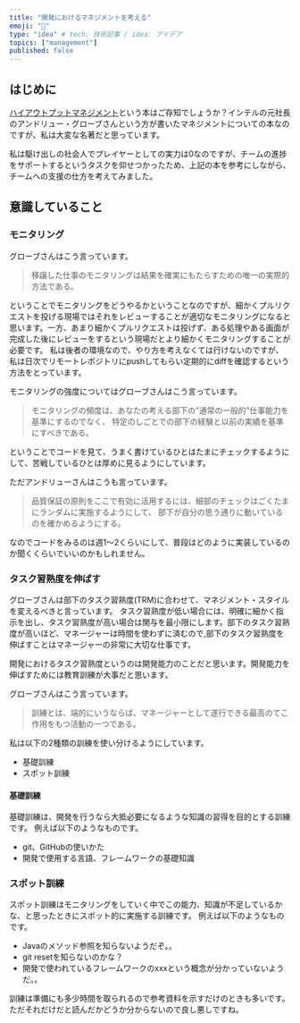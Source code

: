 ```yaml
---
title: "開発におけるマネジメントを考える"
emoji: "🔖"
type: "idea" # tech: 技術記事 / idea: アイデア
topics: ["management"]
published: false
---
```


## はじめに
[ハイアウトプットマネジメント](https://www.amazon.co.jp/dp/B01MU055XH)という本はご存知でしょうか？インテルの元社長のアンドリュー・グローブさんという方が書いたマネジメントについての本なのですが、私は大変な名著だと思っています。

私は駆け出しの社会人でプレイヤーとしての実力は0なのですが、チームの進捗をサポートするというタスクを仰せつかったため、上記の本を参考にしながら、チームへの支援の仕方を考えてみました。

## 意識していること

### モニタリング
グローブさんはこう言っています。

> 移譲した仕事のモニタリングは結果を確実にもたらすための唯一の実際的方法である。

ということでモニタリングをどうやるかということなのですが、細かくプルリクエストを投げる現場ではそれをレビューすることが適切なモニタリングになると思います。一方、あまり細かくプルリクエストは投げず、ある処理やある画面が完成した後にレビューをするという現場だとより細かくモニタリングすることが必要です。
私は後者の環境なので、やり方を考えなくては行けないのですが、私は日次でリモートレポジトリにpushしてもらい定期的にdiffを確認するという方法をとっています。

モニタリングの強度についてはグローブさんはこう言っています。

> モニタリングの頻度は、あなたの考える部下の"通常の一般的"仕事能力を基準にするのでなく、
> 特定のしごとでの部下の経験と以前の実績を基準にすべきである。

ということでコードを見て、うまく書けているひとはたまにチェックするようにして、苦戦しているひとは厚めに見るようにしています。

ただアンドリューさんはこうも言っています。

> 品質保証の原則をここで有効に活用するには、細部のチェックはごくたまにランダムに実施するようにして、
> 部下が自分の思う通りに動いているのを確かめるようにする。

なのでコードをみるのは週1～2くらいにして、普段はどのように実装しているのか聞くくらいでいいのかもしれません。

### タスク習熟度を伸ばす
グローブさんは部下のタスク習熟度(TRM)に合わせて、マネジメント・スタイルを変えるべきと言っています。
タスク習熟度が低い場合には、明確に細かく指示を出し、タスク習熟度が高い場合は関与を最小限にします。部下のタスク習熟度が高いほど、マネージャーは時間を使わずに済むので,部下のタスク習熟度を伸ばすことはマネージャーの非常に大切な仕事です。

開発におけるタスク習熟度というのは開発能力のことだと思います。開発能力を伸ばすためには教育訓練が大事だと思います。

グローブさんはこう言っています。

> 訓練とは、端的にいうならば、マネージャーとして遂行できる最高のてこ作用をもつ活動の一つである。

私は以下の2種類の訓練を使い分けるようにしています。

- 基礎訓練
- スポット訓練

#### 基礎訓練
基礎訓練は、開発を行うなら大抵必要になるような知識の習得を目的とする訓練です。
例えば以下のようなものです。

- git、GitHubの使いかた
- 開発で使用する言語、フレームワークの基礎知識

### スポット訓練
スポット訓練はモニタリングをしていく中でこの能力、知識が不足しているかな、と思ったときにスポット的に実施する訓練です。
例えば以下のようなものです。

- Javaのメソッド参照を知らないようだぞ。。
- git resetを知らないのかな？
- 開発で使われているフレームワークのxxxという概念が分かっていないようだ。。

訓練は準備にも多少時間を取られるので参考資料を示すだけのときも多いです。ただそれだけだと読んだかどうか分からないので良し悪しですね。


